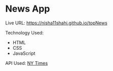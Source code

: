 # News App

Live URL: https://nisha11shahi.github.io/topNews

Technology Used:

- HTML
- CSS
- JavaScript

API Used: [NY Times](https://developer.nytimes.com/)

